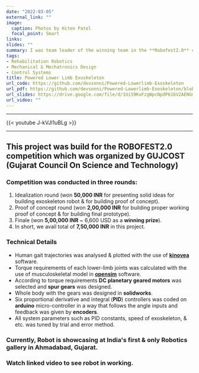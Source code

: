 ```yaml
---
date: "2022-03-05"
external_link: ""
image:
  caption: Photos by Hiten Patel
  focal_point: Smart
links:
slides: ""
summary: I was team leader of the winning team in the **Robofest2.0** competition under the powered lower-limb exoskeleton category. The competition was a **state-level** competition, and teams from **tier-1** universities such as **SVNIT, Nirma University, BVM, and more** participated. Click and find more details regarding the competition and our project.  
tags:
- Rehabilitation Robotics
- Mechanical & Mechatronics Design 
- Control Systems
title: Powered Lower Limb Exoskeleton
url_code: https://github.com/devsonni/Powered-Lowerlimb-Exoskeleton
url_pdf: https://github.com/devsonni/Powered-Lowerlimb-Exoskeleton/blob/main/Pdf/Powered%20Exoskeleton%20-%20ITM%20Vocational%20University.pdf
url_slides: https://drive.google.com/file/d/1UiS9KuFzgWpcNpdP616V2AENGmsnLGZb/view?usp=sharing
url_video: ""
---
```

---------------------------------------------------------------------------------------------------------------------------
{{< youtube J-kVJl1uBLg >}}

---------------------------------------------------------------------------------------------------------------------------    

## **This project was build for the ROBOFEST2.0 competition which was organized by GUJCOST (Gujarat Council On Science and Technology)**
     
### Competition was conducted in three rounds:
1. Idealization round (won **50,000 INR** for presenting solid ideas for building exoskeleton robot & for building proof of concept).           
2. Proof of concept round (won **2,00,000 INR** for building proper working proof of concept & for building final prototype).   
3. Finale (won **5,00,000 INR** ~ 6,600 USD as a **winning prize**).
4. In short, we avail total of **7,50,000 INR** in this project.


### Technical Details     

- Human gait trajectories was analysed & plotted with the use of [**kinovea**](https://www.kinovea.org/) software.
- Torque requirements of each lower-limb joints was calculated with the use of musculoskeletal model in [**opensim**](https://opensim.stanford.edu/) software.
- According to torque requirements **DC planetary geared motors** was selected and **spur gears** was designed.
- Whole body with the gears was designed in **solidworks**.
- Six proportional derivative and integral (**PID**) controllers was coded on **arduino** micro-controller in a way that follows the angle inputs and feedback was given by **encoders**.
- All system parameters such as PID constants, speed of exoskeleton, & etc. was tuned by trial and error method.

### Currently, Robot is showcasing at India's first & only Robotics gallery in Ahmadabad, Gujarat.
### Watch linked video to see robot in working.